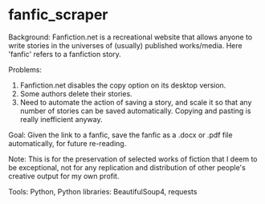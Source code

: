 # fanfic_scraper
Background: 
Fanfiction.net is a recreational website that allows anyone to write stories in the universes of (usually) published works/media. Here 'fanfic' refers to a fanfiction story.  

Problems: 
1) Fanfiction.net disables the copy option on its desktop version.
2) Some authors delete their stories. 
3) Need to automate the action of saving a story, and scale it so that any number of stories can be saved automatically. Copying and pasting is really inefficient anyway. 

Goal: 
Given the link to a fanfic, save the fanfic as a .docx or .pdf file automatically, for future re-reading.   

Note: This is for the preservation of selected works of fiction that I deem to be exceptional, not for any replication and distribution of other people's creative output for my own profit. 

Tools:
Python, Python libraries: BeautifulSoup4, requests

